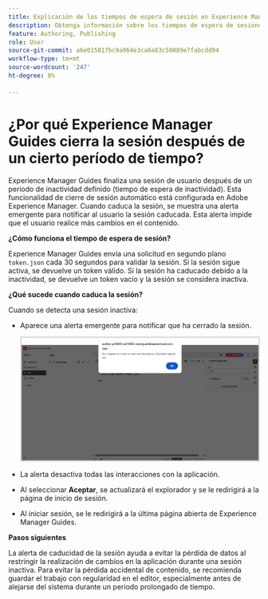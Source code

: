 ```yaml
---
title: Explicación de los tiempos de espera de sesión en Experience Manager Guides
description: Obtenga información sobre los tiempos de espera de sesiones en Experience Manager Guides.
feature: Authoring, Publishing
role: User
source-git-commit: a6e015817bc9a964e3ca6a83c50089e7fabcdd94
workflow-type: tm+mt
source-wordcount: '247'
ht-degree: 0%

---
```


# ¿Por qué Experience Manager Guides cierra la sesión después de un cierto período de tiempo?

Experience Manager Guides finaliza una sesión de usuario después de un período de inactividad definido (tiempo de espera de inactividad). Esta funcionalidad de cierre de sesión automático está configurada en Adobe Experience Manager. Cuando caduca la sesión, se muestra una alerta emergente para notificar al usuario la sesión caducada. Esta alerta impide que el usuario realice más cambios en el contenido.

**¿Cómo funciona el tiempo de espera de sesión?**

Experience Manager Guides envía una solicitud en segundo plano `token.json` cada 30 segundos para validar la sesión. Si la sesión sigue activa, se devuelve un token válido. Si la sesión ha caducado debido a la inactividad, se devuelve un token vacío y la sesión se considera inactiva.

**¿Qué sucede cuando caduca la sesión?**

Cuando se detecta una sesión inactiva:

- Aparece una alerta emergente para notificar que ha cerrado la sesión.

  ![](images/sign-out-prompt.png)

- La alerta desactiva todas las interacciones con la aplicación.

- Al seleccionar **Aceptar**, se actualizará el explorador y se le redirigirá a la página de inicio de sesión.
- Al iniciar sesión, se le redirigirá a la última página abierta de Experience Manager Guides.

**Pasos siguientes**

La alerta de caducidad de la sesión ayuda a evitar la pérdida de datos al restringir la realización de cambios en la aplicación durante una sesión inactiva. Para evitar la pérdida accidental de contenido, se recomienda guardar el trabajo con regularidad en el editor, especialmente antes de alejarse del sistema durante un periodo prolongado de tiempo.





